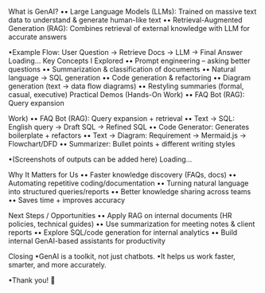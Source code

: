 What is GenAI?
•• Large Language Models (LLMs): Trained on massive text data to understand & generate human-like text
•• Retrieval-Augmented Generation (RAG): Combines retrieval of external knowledge with LLM for accurate answers
 
•Example Flow: User Question → Retrieve Docs → LLM → Final Answer
Loading…
Key Concepts I Explored
•• Prompt engineering – asking better questions
•• Summarization & classification of documents
•• Natural language → SQL generation
•• Code generation & refactoring
•• Diagram generation (text → data flow diagrams)
•• Restyling summaries (formal, casual, executive)
Practical Demos (Hands-On Work)
•• FAQ Bot (RAG): Query expansion 

Work)
•• FAQ Bot (RAG): Query expansion + retrieval
•• Text → SQL: English query → Draft SQL → Refined SQL
•• Code Generator: Generates boilerplate + refactors
•• Text → Diagram: Requirement → Mermaid.js → Flowchart/DFD
•• Summarizer: Bullet points + different writing styles
 
•(Screenshots of outputs can be added here)
Loading…

Why It Matters for Us
•• Faster knowledge discovery (FAQs, docs)
•• Automating repetitive coding/documentation
•• Turning natural language into structured queries/reports
•• Better knowledge sharing across teams
•• Saves time + improves accuracy


Next Steps / Opportunities
•• Apply RAG on internal documents (HR policies, technical guides)
•• Use summarization for meeting notes & client reports
•• Explore SQL/code generation for internal analytics
•• Build internal GenAI-based assistants for productivity

Closing
•GenAI is a toolkit, not just chatbots.
•It helps us work faster, smarter, and more accurately.
 
•Thank you! 🙏

